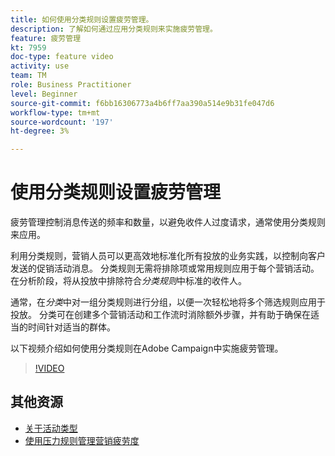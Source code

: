 ```yaml
---
title: 如何使用分类规则设置疲劳管理。
description: 了解如何通过应用分类规则来实施疲劳管理。
feature: 疲劳管理
kt: 7959
doc-type: feature video
activity: use
team: TM
role: Business Practitioner
level: Beginner
source-git-commit: f6bb16306773a4b6ff7aa390a514e9b31fe047d6
workflow-type: tm+mt
source-wordcount: '197'
ht-degree: 3%

---
```



# 使用分类规则设置疲劳管理

疲劳管理控制消息传送的频率和数量，以避免收件人过度请求，通常使用分类规则来应用。

利用分类规则，营销人员可以更高效地标准化所有投放的业务实践，以控制向客户发送的促销活动消息。 分类规则无需将排除项或常用规则应用于每个营销活动。 在分析阶段，将从投放中排除符合&#x200B;*分类规则*&#x200B;中标准的收件人。

通常，在&#x200B;*分类*&#x200B;中对一组分类规则进行分组，以便一次轻松地将多个筛选规则应用于投放。 分类可在创建多个营销活动和工作流时消除额外步骤，并有助于确保在适当的时间针对适当的群体。

以下视频介绍如何使用分类规则在Adobe Campaign中实施疲劳管理。

>[!VIDEO](https://video.tv.adobe.com/v/25090?quality=12)

## 其他资源

* [关于活动类型](https://experienceleague.adobe.com/docs/campaign-classic/using/orchestrating-campaigns/campaign-optimization/about-campaign-typologies.html?lang=en)
* [使用压力规则管理营销疲劳度](https://experienceleague.adobe.com/docs/campaign-classic/using/orchestrating-campaigns/campaign-optimization/pressure-rules.html?lang=en)
